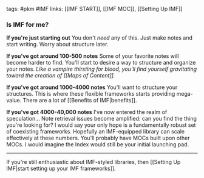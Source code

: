 tags: #pkm #IMF
links: [[IMF START]], [[IMF MOC]], [[Setting Up IMF]]


### Is IMF for me?
**If you're just starting out**
You don't *need* any of this. Just make notes and start writing. Worry about structure later.

**If you've got around 100-500 notes**
Some of your favorite notes will become harder to find. You'll start to desire a way to structure and organize your notes. *Like a vampire thirsting for blood, you'll find yourself gravitating toward the creation of [[Maps of Content]].*

**If you've got around 1000-4000 notes**
You'll want to structure your structures. This is where these flexible frameworks starts providing mega-value. There are a lot of [[Benefits of IMF|benefits]].

**If you've got 4000-40,000 notes**
I've now entered the realm of speculation... Note retrieval issues become amplified: can you find the thing you're looking for? I would say your only hope is a fundamentally robust set of coexisting frameworks. Hopefully an IMF-equipped library can scale effectively at these numbers. You'll probably have MOCs built upon other MOCs. I would imagine the Index would still be your initial launching pad.

---
If you're still enthusiastic about IMF-styled libraries, then [[Setting Up IMF|start setting up your IMF frameworks]].